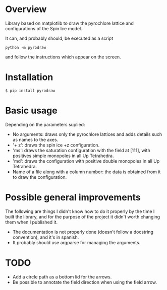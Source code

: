 # Overview

Library based on matplotlib to draw the pyrochlore lattice and configurations of the Spin Ice model.

It can, and probably should, be executed as a script

`python -m pyrodraw`

and follow the instructions which appear on the screen.

# Installation

`$ pip install pyrodraw`

# Basic usage

Depending on the parameters suplied:
* No arguments: draws only the pyrochlore lattices and adds details such as names to the axes.
* '+ z': draws the spin ice +z configuration.
* 'ms': draws the saturation configuration with the field at [111], with positives simple monopoles in all Up Tetrahedra.
* 'md': draws the configuration with positive double monopoles in all Up Tetrahedra.
* Name of a file along with a column number: the data is obtained from it to draw the configuration.

# Possible general improvements
The following are things I didn't know how to do it properly by the time I built the library, and for the purpose of the project it didn't worth changing them when I published it.
* The documentation is not properly done (doesn't follow a docstring convention), and it's in spanish.
* It probably should use argparse for managing the arguments.

# TODO
* Add a circle path as a bottom lid for the arrows.
* Be possible to annotate the field direction when using the field arrow.
